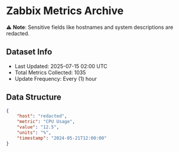 # Zabbix Metrics Archive

⚠️ **Note**: Sensitive fields like hostnames and system descriptions are redacted.

## Dataset Info
- Last Updated: 2025-07-15 02:00 UTC
- Total Metrics Collected: 1035
- Update Frequency: Every (1) hour

## Data Structure
```json
{
    "host": "redacted",
    "metric": "CPU Usage",
    "value": "12.5",
    "units": "%",
    "timestamp": "2024-05-21T12:00:00"
}
```
